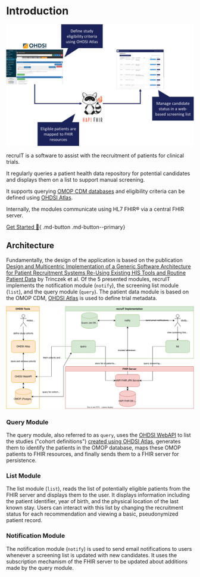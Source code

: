 # Introduction

![recruIT Graphical Abstract](_img/diagrams/recruit-graphical-abstract.png)

recruIT is a software to assist with the recruitment of patients for clinical trials.

It regularly queries a patient health data repository for potential candidates and displays them on
a list to support manual screening.

It supports querying [OMOP CDM databases](https://www.ohdsi.org/data-standardization/the-common-data-model/)
and eligibility criteria can be defined using [OHDSI Atlas](https://ohdsi.github.io/TheBookOfOhdsi/OhdsiAnalyticsTools.html#atlas).

Internally, the modules communicate using HL7 FHIR® via a central FHIR server.

[Get Started 🚀](./getting-started/installation.md){ .md-button .md-button--primary}

## Architecture

Fundamentally, the design of the application is based on the publication [Design and Multicentric Implementation of a Generic Software Architecture for Patient Recruitment Systems Re-Using Existing HIS Tools and Routine Patient Data](https://dx.doi.org/10.4338%2FACI-2013-07-RA-0047) by Trinczek et al.
Of the 5 presented modules, recruIT implements the notification module (`notify`), the screening list module (`list`),
and the query module (`query`). The patient data module is based on the OMOP CDM, [OHDSI Atlas](https://ohdsi.github.io/TheBookOfOhdsi/OhdsiAnalyticsTools.html#atlas)
is used to define trial metadata.

![recruIT Architecture](_img/diagrams/recruit-components.svg)

### Query Module

The query module, also referred to as `query`, uses the [OHDSI WebAPI](https://github.com/OHDSI/WebAPI) to list the
studies ("cohort definitions") [created using OHDSI Atlas](https://ohdsi.github.io/TheBookOfOhdsi/Cohorts.html#Cohorts),
generates them to identify the patients in the OMOP database, maps these OMOP patients to FHIR resources, and finally sends
them to a FHIR server for persistence.

### List Module

The list module (`list`), reads the list of potentially eligible patients from the FHIR server and displays them to the user.
It displays information including the patient identifier, year of birth, and the physical location of the last known stay.
Users can interact with this list by changing the recruitment status for each recommendation and viewing a basic, pseudonymized
patient record.

### Notification Module

The notification module (`notify`) is used to send email notifications to users whenever a screening list is updated
with new candidates. It uses the subscription mechanism of the FHIR server to be updated about additions made by the
query module.
